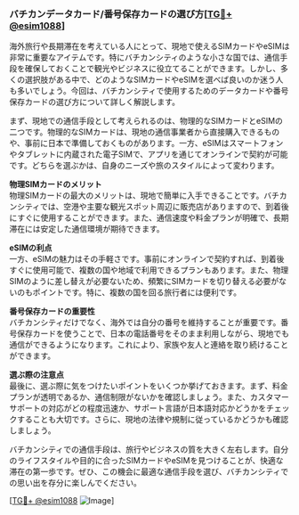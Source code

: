 ### バチカンデータカード/番号保存カードの選び方[[TG💪+ @esim1088](https://t.me/s/esim1088)]

海外旅行や長期滞在を考えている人にとって、現地で使えるSIMカードやeSIMは非常に重要なアイテムです。特にバチカンシティのような小さな国では、通信手段を確保しておくことで観光やビジネスに役立てることができます。しかし、多くの選択肢がある中で、どのようなSIMカードやeSIMを選べば良いのか迷う人も多いでしょう。今回は、バチカンシティで使用するためのデータカードや番号保存カードの選び方について詳しく解説します。

まず、現地での通信手段として考えられるのは、物理的なSIMカードとeSIMの二つです。物理的なSIMカードは、現地の通信事業者から直接購入できるものや、事前に日本で準備しておくものがあります。一方、eSIMはスマートフォンやタブレットに内蔵された電子SIMで、アプリを通じてオンラインで契約が可能です。どちらを選ぶかは、自身のニーズや旅のスタイルによって変わります。

**物理SIMカードのメリット**  
物理SIMカードの最大のメリットは、現地で簡単に入手できることです。バチカンシティでは、空港や主要な観光スポット周辺に販売店がありますので、到着後にすぐに使用することができます。また、通信速度や料金プランが明確で、長期滞在には安定した通信環境が期待できます。

**eSIMの利点**  
一方、eSIMの魅力はその手軽さです。事前にオンラインで契約すれば、到着後すぐに使用可能で、複数の国や地域で利用できるプランもあります。また、物理SIMのように差し替えが必要ないため、頻繁にSIMカードを切り替える必要がないのもポイントです。特に、複数の国を回る旅行者には便利です。

**番号保存カードの重要性**  
バチカンシティだけでなく、海外では自分の番号を維持することが重要です。番号保存カードを使うことで、日本の電話番号をそのまま利用しながら、現地でも通信ができるようになります。これにより、家族や友人と連絡を取り続けることができます。

**選ぶ際の注意点**  
最後に、選ぶ際に気をつけたいポイントをいくつか挙げておきます。まず、料金プランが透明であるか、通信制限がないかを確認しましょう。また、カスタマーサポートの対応がどの程度迅速か、サポート言語が日本語対応かどうかをチェックすることも大切です。さらに、現地の法律や規制に従っているかどうかも確認しましょう。

バチカンシティでの通信手段は、旅行やビジネスの質を大きく左右します。自分のライフスタイルや目的に合ったSIMカードやeSIMを見つけることが、快適な滞在の第一歩です。ぜひ、この機会に最適な通信手段を選び、バチカンシティでの思い出を存分に楽しんでください。

[[TG💪+ @esim1088](https://t.me/s/esim1088) ![Image](https://i.postimg.cc/Y0z9fWf4/image.png)]
